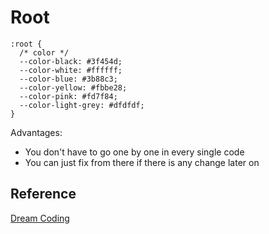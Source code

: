 # Root

```
:root {
  /* color */
  --color-black: #3f454d;
  --color-white: #ffffff;
  --color-blue: #3b88c3;
  --color-yellow: #fbbe28;
  --color-pink: #fd7f84;
  --color-light-grey: #dfdfdf;
}

```

Advantages:

- You don't have to go one by one in every single code
- You can just fix from there if there is any change later on

## Reference

[Dream Coding](https://academy.dream-coding.com)
